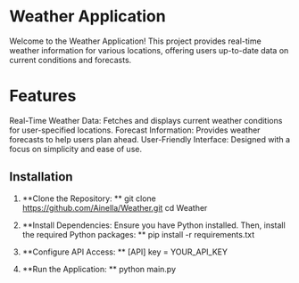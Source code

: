# Weather Application
Welcome to the Weather Application! This project provides real-time weather information for various locations, offering users up-to-date data on current conditions and forecasts.

# Features
Real-Time Weather Data: Fetches and displays current weather conditions for user-specified locations.
Forecast Information: Provides weather forecasts to help users plan ahead.
User-Friendly Interface: Designed with a focus on simplicity and ease of use.

## Installation
1. **Clone the Repository: **
git clone https://github.com/Ainella/Weather.git
cd Weather

2. **Install Dependencies: Ensure you have Python installed. Then, install the required Python packages: **
pip install -r requirements.txt

3. **Configure API Access: **
[API]
key = YOUR_API_KEY

4. **Run the Application: **
python main.py
